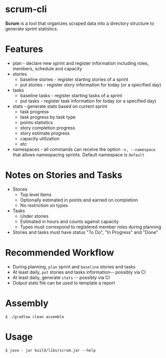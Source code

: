 # scrum-cli

**Scrum** is a tool that organizes scraped data into a directory structure to generate sprint statistics.

# Features
* plan - declare new sprint and register information including roles, members, schedule and capacity
* stories
    * baseline stories - register starting stories of a sprint
    * put stories - register story information for today (or a specified day)
* tasks
    * baseline tasks - register starting tasks of a sprint
    * put tasks - register task information for today (or a specified day)
* stats - generate stats based on current sprint
    * task progress
    * task progress by task type
    * points statistics
    * story completion progress
    * story estimate progress
    * capacity utilization
    * etc
* namespaces - all commands can receive the option `-n, --namespace` that allows namespacing sprints. Default namespace is `default`

# Notes on Stories and Tasks
* Stories
    * Top level items
    * Optionally estimated in points and earned on completion
    * No restriction on types
* Tasks
    * Under stories
    * Estimated in hours and counts against capacity
    * Types must correspond to registered member roles during planning
* Stories and tasks must have status "To Do", "In Progress" and "Done"

# Recommended Workflow
* During planning, `plan` sprint and `baseline` stories and tasks
* At least daily, `put` stories and tasks information-- possibly via CI
* At least daily, generate `stats` -- possibly via CI
* Output stats file can be used to template a report

# Assembly
```
$ ./gradlew clean assemble
```

# Usage
```
$ java - jar build/libs/scrum.jar --help
```